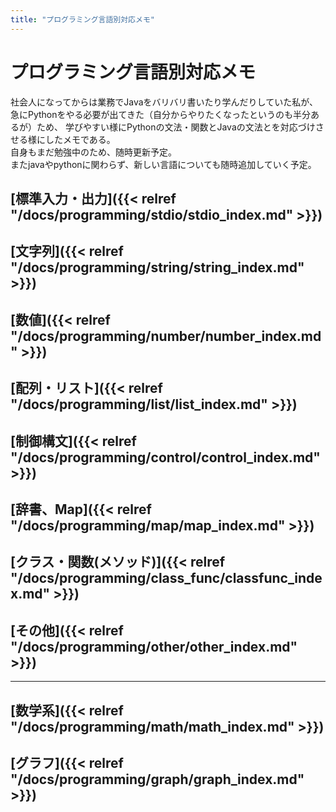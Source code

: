 ```yaml
---
title: "プログラミング言語別対応メモ"
---
```


# プログラミング言語別対応メモ

社会人になってからは業務でJavaをバリバリ書いたり学んだりしていた私が、急にPythonをやる必要が出てきた（自分からやりたくなったというのも半分あるが）ため、
学びやすい様にPythonの文法・関数とJavaの文法とを対応づけさせる様にしたメモである。<br>
自身もまだ勉強中のため、随時更新予定。<br>
またjavaやpythonに関わらず、新しい言語についても随時追加していく予定。


## [標準入力・出力]({{< relref "/docs/programming/stdio/stdio_index.md" >}})

## [文字列]({{< relref "/docs/programming/string/string_index.md" >}})

## [数値]({{< relref "/docs/programming/number/number_index.md" >}})

## [配列・リスト]({{< relref "/docs/programming/list/list_index.md" >}})

## [制御構文]({{< relref "/docs/programming/control/control_index.md" >}})

## [辞書、Map]({{< relref "/docs/programming/map/map_index.md" >}})

## [クラス・関数(メソッド)]({{< relref "/docs/programming/class_func/classfunc_index.md" >}})

## [その他]({{< relref "/docs/programming/other/other_index.md" >}})

<hr>

## [数学系]({{< relref "/docs/programming/math/math_index.md" >}})

## [グラフ]({{< relref "/docs/programming/graph/graph_index.md" >}})